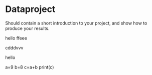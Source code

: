 # Dataproject

Should contain a short introduction to your project, and show how to produce your results.

hello ffeee

cdddvvv

hello

a=9
b=8
c=a+b 
print(c)